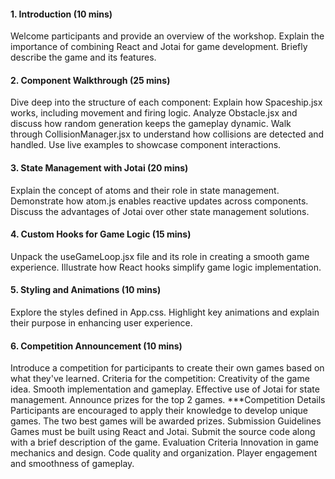 #### 1. Introduction (10 mins)
Welcome participants and provide an overview of the workshop.
Explain the importance of combining React and Jotai for game development.
Briefly describe the game and its features.
#### 2. Component Walkthrough (25 mins)
Dive deep into the structure of each component:
Explain how Spaceship.jsx works, including movement and firing logic.
Analyze Obstacle.jsx and discuss how random generation keeps the gameplay dynamic.
Walk through CollisionManager.jsx to understand how collisions are detected and handled.
Use live examples to showcase component interactions.
#### 3. State Management with Jotai (20 mins)
Explain the concept of atoms and their role in state management.
Demonstrate how atom.js enables reactive updates across components.
Discuss the advantages of Jotai over other state management solutions.
#### 4. Custom Hooks for Game Logic (15 mins)
Unpack the useGameLoop.jsx file and its role in creating a smooth game experience.
Illustrate how React hooks simplify game logic implementation.
#### 5. Styling and Animations (10 mins)
Explore the styles defined in App.css.
Highlight key animations and explain their purpose in enhancing user experience.
#### 6. Competition Announcement (10 mins)
Introduce a competition for participants to create their own games based on what they've learned.
Criteria for the competition:
Creativity of the game idea.
Smooth implementation and gameplay.
Effective use of Jotai for state management.
Announce prizes for the top 2 games.
***Competition Details
Participants are encouraged to apply their knowledge to develop unique games. The two best games will be awarded prizes.
Submission Guidelines
Games must be built using React and Jotai.
Submit the source code along with a brief description of the game.
Evaluation Criteria
Innovation in game mechanics and design.
Code quality and organization.
Player engagement and smoothness of gameplay.
